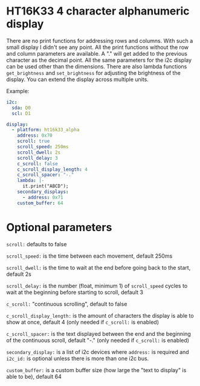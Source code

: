 # HT16K33 4 character alphanumeric display

There are no print functions for addressing rows and columns.  With such a small display I didn't see any point.
All the print functions without the row and column parameters are available.
A "." will get added to the previous character as the decimal point.
All the same parameters for the i2c display can be used other than the dimensions.
There are also lambda functions `get_brightness` and `set_brightness` for adjusting the brightness of the display.
You can extend the display across multiple units.

Example:
```yaml
i2c:    
  sda: D0
  scl: D1

display:
  - platform: ht16k33_alpha
    address: 0x70
    scroll: true
    scroll_speed: 250ms
    scroll_dwell: 2s
    scroll_delay: 3
    c_scroll: false
    c_scroll_display_length: 4
    c_scroll_spacer: "-."
    lambda: |-
      it.print("ABCD");
    secondary_displays:
      - address: 0x71
    custom_buffer: 64
```

# Optional parameters

`scroll:` defaults to false

`scroll_speed:` is the time between each movement, default 250ms

`scroll_dwell:` is the time to wait at the end before going back to the start, default 2s

`scroll_delay:` is the number (float, minimum 1) of `scroll_speed` cycles to wait at the beginning before starting to scroll, default 3

`c_scroll:` "continuous scrolling", default to false

`c_scroll_display_length:` is the amount of characters the display is able to show at once, default 4 (only needed if `c_scroll:` is enabled)

`c_scroll_spacer:` is the text displayed between the end and the beginning of the continuous scroll, default "-." (only needed if `c_scroll:` is enabled)

`secondary_display:` is a list of i2c devices where `address:` is required and `i2c_id:` is optional unless there is more than one i2c bus.

`custom_buffer:` is a custom buffer size (how large the "text to display" is able to be), default 64
